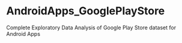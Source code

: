 # AndroidApps_GooglePlayStore
Complete Exploratory Data Analysis of Google Play Store dataset for Android Apps
